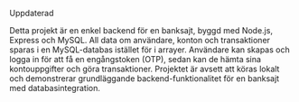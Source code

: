 Uppdaterad

Detta projekt är en enkel backend för en banksajt, byggd med Node.js, Express och MySQL. All data om användare, konton och transaktioner sparas i en MySQL-databas istället för i arrayer. Användare kan skapas och logga in för att få en engångstoken (OTP), sedan kan de hämta sina kontouppgifter och göra transaktioner. Projektet är avsett att köras lokalt och demonstrerar grundläggande backend-funktionalitet för en banksajt med databasintegration.